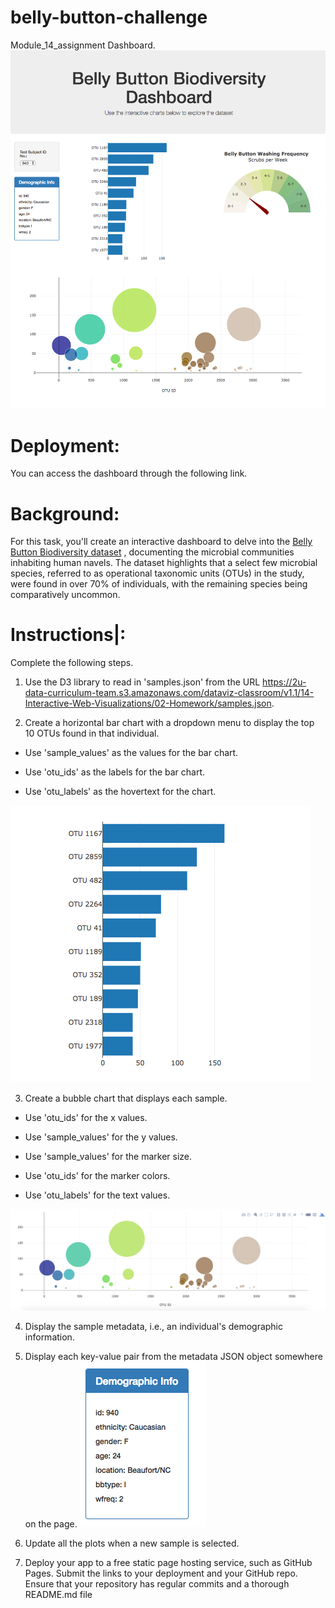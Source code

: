 # belly-button-challenge
Module_14_assignment
Dashboard.
![Dashboard](./images/Dashboard.png)


# Deployment:

You can access the dashboard through the following link.

# Background:

For this task, you'll create an interactive dashboard to delve into the [Belly Button Biodiversity dataset](https://robdunnlab.com/projects/belly-button-biodiversity/) , documenting the microbial communities inhabiting human navels. The dataset highlights that a select few microbial species, referred to as operational taxonomic units (OTUs) in the study, were found in over 70% of individuals, with the remaining species being comparatively uncommon.

# Instructions|:
Complete the following steps.

1. Use the D3 library to read in 'samples.json' from the URL https://2u-data-curriculum-team.s3.amazonaws.com/dataviz-classroom/v1.1/14-Interactive-Web-Visualizations/02-Homework/samples.json.

2. Create a horizontal bar chart with a dropdown menu to display the top 10 OTUs found in that individual.

* Use 'sample_values' as the values for the bar chart.

* Use 'otu_ids' as the labels for the bar chart.

* Use 'otu_labels' as the hovertext for the chart.

![Bar chart ](./images/bar_chart.png)




3. Create a bubble chart that displays each sample.

* Use 'otu_ids' for the x values.

* Use 'sample_values' for the y values.

* Use 'sample_values' for the marker size.

* Use 'otu_ids' for the marker colors.

* Use 'otu_labels' for the text values.

![Bubble chart ](./images/bubble_chart.png)

4. Display the sample metadata, i.e., an individual's demographic information.

5. Display each key-value pair from the metadata JSON object somewhere on the page.
![Demographic info ](./images/Demographic_info.png)

6. Update all the plots when a new sample is selected.

7. Deploy your app to a free static page hosting service, such as GitHub Pages. Submit the links to your deployment and your GitHub repo. Ensure that your repository has regular commits and a thorough README.md file